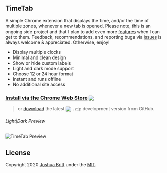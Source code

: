 ## TimeTab

A simple Chrome extension that displays the time, and/or the time of multiple zones, whenever a new tab is opened. Please note, this is an ongoing side project and that I plan to add even more [features](https://github.com/MEDIA76/timetab/projects) when I can get to them. Feedback, recommendations, and reporting bugs via [issues](https://github.com/MEDIA76/timetab/issues) is always welcome & appreciated. Otherwise, enjoy!

- Display multiple clocks
- Minimal and clean design
- Show or hide custom labels
- Light and dark mode support
- Choose 12 or 24 hour format
- Instant and runs offline
- No additional site access

[cws]: https://chrome.google.com/webstore/detail/timetab/dhjhmlhiaaepcekkmjpfcklcfiaepkof
### [Install via the Chrome Web Store][cws] [<img valign="middle" src="https://img.shields.io/chrome-web-store/v/dhjhmlhiaaepcekkmjpfcklcfiaepkof?color=0366d6&label=%20">][cws]

[ghr]: https://github.com/MEDIA76/timetab/releases/latest/download/timetab.zip
> or [download][ghr] the latest [<img valign="middle" src="https://img.shields.io/github/v/release/MEDIA76/timetab?color=6a737d&label=%20">][ghr] `.zip` development version from GitHub.

###### Light|Dark Preview

![TimeTab Preview](https://user-images.githubusercontent.com/13763302/74708194-745d8980-51e1-11ea-94f8-fae5faf9448f.png)

## License

Copyright 2020 [Joshua Britt](https://github.com/capachow) under the [MIT](LICENSE.md).
